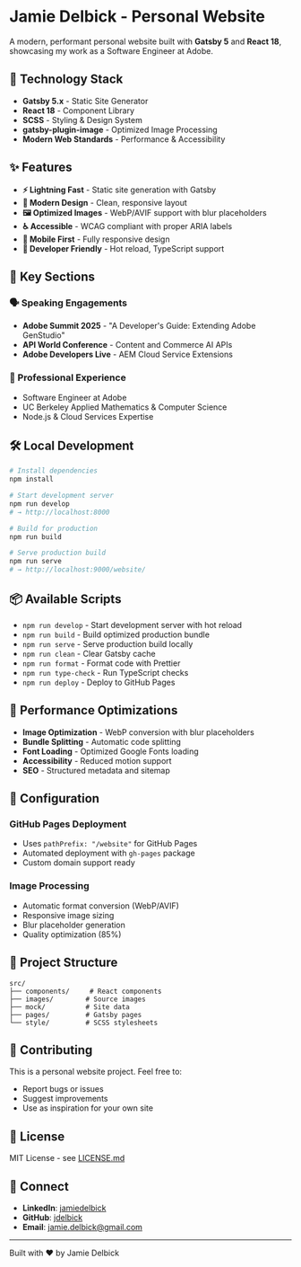 # Jamie Delbick - Personal Website

A modern, performant personal website built with **Gatsby 5** and **React 18**, showcasing my work as a Software Engineer at Adobe.

## 🚀 Technology Stack

- **Gatsby 5.x** - Static Site Generator
- **React 18** - Component Library  
- **SCSS** - Styling & Design System
- **gatsby-plugin-image** - Optimized Image Processing
- **Modern Web Standards** - Performance & Accessibility

## ✨ Features

- **⚡ Lightning Fast** - Static site generation with Gatsby
- **🎨 Modern Design** - Clean, responsive layout
- **🖼️ Optimized Images** - WebP/AVIF support with blur placeholders
- **♿ Accessible** - WCAG compliant with proper ARIA labels
- **📱 Mobile First** - Fully responsive design
- **🔧 Developer Friendly** - Hot reload, TypeScript support

## 🎯 Key Sections

### 🗣️ Speaking Engagements
- **Adobe Summit 2025** - "A Developer's Guide: Extending Adobe GenStudio"
- **API World Conference** - Content and Commerce AI APIs
- **Adobe Developers Live** - AEM Cloud Service Extensions

### 💼 Professional Experience
- Software Engineer at Adobe
- UC Berkeley Applied Mathematics & Computer Science
- Node.js & Cloud Services Expertise

## 🛠️ Local Development

```bash
# Install dependencies
npm install

# Start development server
npm run develop
# → http://localhost:8000

# Build for production
npm run build

# Serve production build
npm run serve
# → http://localhost:9000/website/
```

## 📦 Available Scripts

- `npm run develop` - Start development server with hot reload
- `npm run build` - Build optimized production bundle
- `npm run serve` - Serve production build locally
- `npm run clean` - Clear Gatsby cache
- `npm run format` - Format code with Prettier
- `npm run type-check` - Run TypeScript checks
- `npm run deploy` - Deploy to GitHub Pages

## 🚀 Performance Optimizations

- **Image Optimization** - WebP conversion with blur placeholders
- **Bundle Splitting** - Automatic code splitting
- **Font Loading** - Optimized Google Fonts loading
- **Accessibility** - Reduced motion support
- **SEO** - Structured metadata and sitemap

## 🔧 Configuration

### GitHub Pages Deployment
- Uses `pathPrefix: "/website"` for GitHub Pages
- Automated deployment with `gh-pages` package
- Custom domain support ready

### Image Processing
- Automatic format conversion (WebP/AVIF)
- Responsive image sizing
- Blur placeholder generation
- Quality optimization (85%)

## 📂 Project Structure

```
src/
├── components/     # React components
├── images/        # Source images
├── mock/          # Site data
├── pages/         # Gatsby pages
└── style/         # SCSS stylesheets
```

## 🤝 Contributing

This is a personal website project. Feel free to:
- Report bugs or issues
- Suggest improvements
- Use as inspiration for your own site

## 📄 License

MIT License - see [LICENSE.md](LICENSE.md)

## 🔗 Connect

- **LinkedIn**: [jamiedelbick](https://www.linkedin.com/in/jamiedelbick/)
- **GitHub**: [jdelbick](https://github.com/jdelbick)
- **Email**: jamie.delbick@gmail.com

---

Built with ❤️ by Jamie Delbick